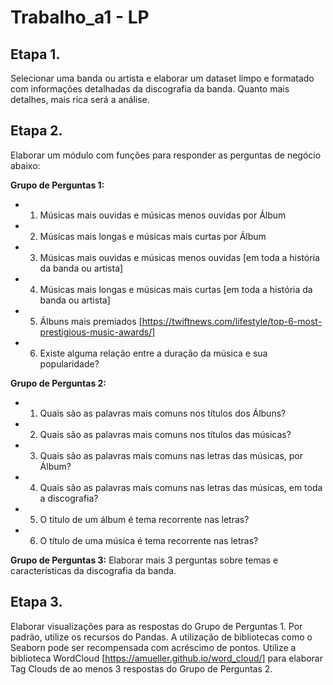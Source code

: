 # Trabalho_a1 - LP

## Etapa 1.

Selecionar uma banda ou artista e elaborar um dataset limpo e formatado com informações detalhadas da discografia da banda. Quanto mais detalhes, mais rica será a análise.

## Etapa 2.

Elaborar um módulo com funções para responder as perguntas de negócio abaixo:

**Grupo de Perguntas 1:**
- 1. Músicas mais ouvidas e músicas menos ouvidas por Álbum
- 2. Músicas mais longas e músicas mais curtas por Álbum
- 3. Músicas mais ouvidas e músicas menos ouvidas [em toda a história da banda ou artista]
- 4. Músicas mais longas e músicas mais curtas [em toda a história da banda ou artista]
- 5. Álbuns mais premiados [https://twiftnews.com/lifestyle/top-6-most-prestigious-music-awards/]
- 6. Existe alguma relação entre a duração da música e sua popularidade?

**Grupo de Perguntas 2:**
- 1. Quais são as palavras mais comuns nos títulos dos Álbuns?
- 2. Quais são as palavras mais comuns nos títulos das músicas?
- 3. Quais são as palavras mais comuns nas letras das músicas, por Álbum?
- 4. Quais são as palavras mais comuns nas letras das músicas, em toda a discografia?
- 5. O título de um álbum é tema recorrente nas letras?
- 6. O título de uma música é tema recorrente nas letras?

**Grupo de Perguntas 3:**
Elaborar mais 3 perguntas sobre temas e características da discografia da banda.

## Etapa 3.

Elaborar visualizações para as respostas do Grupo de Perguntas 1. Por padrão, utilize os recursos do Pandas. A utilização de bibliotecas como o Seaborn pode ser recompensada com acréscimo de pontos.
Utilize a biblioteca WordCloud [https://amueller.github.io/word_cloud/] para elaborar Tag Clouds de ao menos 3 respostas do Grupo de Perguntas 2.
